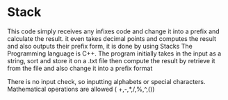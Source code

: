 # Stack 

This code simply receives any infixes code and change it into a prefix and calculate the result. it even takes decimal points and computes the result and also outputs their prefix form,
it is done by using Stacks
The Programming language is C++.
 The program initially takes in the input as a string, sort and store it on a .txt file then compute the result by retrieve it from the file and also change it into a prefix format 
 
There is no input check, so inputting alphabets or special characters. Mathematical operations are allowed ( +,-,*,/,%,^,())

